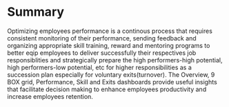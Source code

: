 # Summary

Optimizing employees performance is a continous process that requires consistent monitoring of their performance, sending feedback and organizing appropriate skill training, reward and mentoring programs
to better eqip employees to deliver successfully their respectives job responsiblities and strategically prepare the high performers-high potential, high performers-low potential, etc for higher responsibilities
as a succession plan especially for voluntary exits(turnover).
The Overview, 9 BOX grid, Performance, Skill and Exits dashboards provide useful insights that facilitate decision making to enhance employees productivity and increase employees retention.
